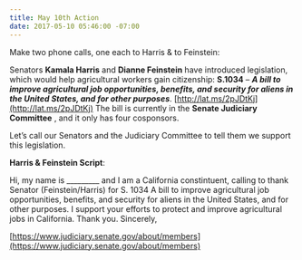 ```yaml
---
title: May 10th Action
date: 2017-05-10 05:46:00 -07:00
---
```


Make two phone calls, one each to Harris & to Feinstein:

Senators **Kamala Harris** and **Dianne Feinstein** have introduced legislation, which would help agricultural workers gain citizenship: **S.1034** – ***A bill to improve agricultural job opportunities, benefits, and security for aliens in the United States, and for other purposes***.  [http://lat.ms/2pJDtKj](http://lat.ms/2pJDtKj)  The bill is currently in the **Senate Judiciary Committee** , and it only has four cosponsors. 

Let’s call our Senators and the Judiciary Committee to tell them we support this legislation. 

**Harris & Feinstein Script**:  

Hi, my name is _________ and I am a California constintuent, calling to thank Senator (Feinstein/Harris) for S. 1034 A bill to improve agricultural job opportunities, benefits, and security for aliens in the United States, and for other purposes.  I support your efforts to protect and improve agricultural jobs in California.  Thank you.
Sincerely,


[https://www.judiciary.senate.gov/about/members](https://www.judiciary.senate.gov/about/members)



